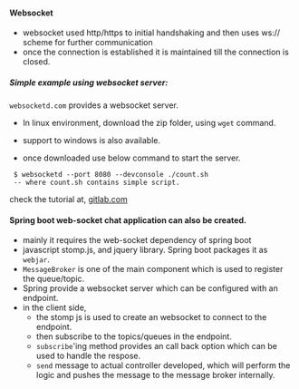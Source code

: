 
#### Websocket
  - websocket used http/https to initial handshaking and then uses ws:// scheme for further communication
  - once the connection is established it is maintained till the connection is closed.

##### Simple example using websocket server:

`websocketd.com` provides a websocket server.

 - In linux environment, download the zip folder, using `wget` command.
 - support to windows is also available.
 
 - once downloaded use below command to start the server.
 
 ```
  $ websocketd --port 8080 --devconsole ./count.sh
  -- where count.sh contains simple script.
 ```
 
 check the tutorial at, [gitlab.com](https://github.com/joewalnes/websocketd/wiki/Ten-second-tutorial)
 
 #### Spring boot web-socket chat application can also be created.
   - mainly it requires the web-socket dependency of spring boot
   - javascript stomp.js, and jquery library. Spring boot packages it as `webjar`.
   - `MessageBroker` is one of the main component which is used to register the queue/topic.
   - Spring provide a websocket server which can be configured with an endpoint.
   - in the client side, 
      - the stomp js is used to create an websocket to connect to the endpoint.
      - then subscribe to the topics/queues in the endpoint.
      - `subscribe`'ing method provides an call back option which can be used to handle the respose.
      - `send` message to actual controller developed, which will perform the logic and pushes the message to the message broker internally.
   
